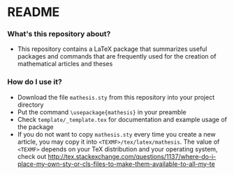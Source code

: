 # README #

### What's this repository about? ###

* This repository contains a LaTeX package that summarizes useful packages and commands that are frequently used for the creation of mathematical articles and theses

### How do I use it? ###

* Download the file `mathesis.sty` from this repository into your project directory
* Put the command `\usepackage{mathesis}` in your preamble
* Check `template/_template.tex` for documentation and example usage of the package
* If you do not want to copy `mathesis.sty` every time you create a new article, you may copy it into `<TEXMF>/tex/latex/mathesis`. The value of `<TEXMF>` depends on your TeX distribution and your operating system, check out http://tex.stackexchange.com/questions/1137/where-do-i-place-my-own-sty-or-cls-files-to-make-them-available-to-all-my-te
